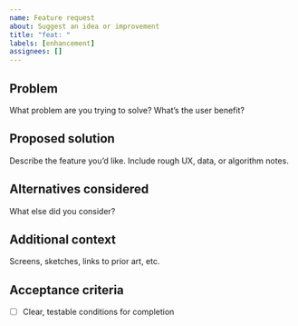```yaml
---
name: Feature request
about: Suggest an idea or improvement
title: "feat: "
labels: [enhancement]
assignees: []
---
```


## Problem
What problem are you trying to solve? What’s the user benefit?

## Proposed solution
Describe the feature you’d like. Include rough UX, data, or algorithm notes.

## Alternatives considered
What else did you consider?

## Additional context
Screens, sketches, links to prior art, etc.

## Acceptance criteria
- [ ] Clear, testable conditions for completion

